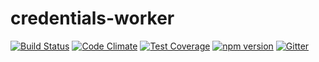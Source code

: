 # credentials-worker
[![Build Status](https://travis-ci.org/octoblu/@octoblu/credentials-worker.svg?branch=master)](https://travis-ci.org/octoblu/@octoblu/credentials-worker)
[![Code Climate](https://codeclimate.com/github/octoblu/@octoblu/credentials-worker/badges/gpa.svg)](https://codeclimate.com/github/octoblu/@octoblu/credentials-worker)
[![Test Coverage](https://codeclimate.com/github/octoblu/@octoblu/credentials-worker/badges/coverage.svg)](https://codeclimate.com/github/octoblu/@octoblu/credentials-worker)
[![npm version](https://badge.fury.io/js/@octoblu/credentials-worker.svg)](http://badge.fury.io/js/@octoblu/credentials-worker)
[![Gitter](https://badges.gitter.im/octoblu/help.svg)](https://gitter.im/octoblu/help)
